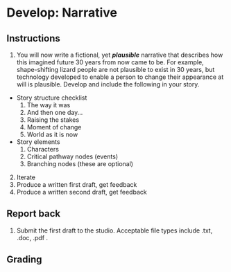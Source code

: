 # Develop: Narrative

## Instructions
1. You will now write a fictional, yet ***plausible*** narrative that describes how this imagined future 30 years from now came to be. For example, shape-shifting lizard people are not plausible to exist in 30 years, but technology developed to enable a person to change their appearance at will is plausible. Develop and include the following in your story.
  - Story structure checklist
    1. The way it was
    2. And then one day...
    3. Raising the stakes
    4. Moment of change
    5. World as it is now 
  - Story elements
    1.  Characters
    2.  Critical pathway nodes (events)
    3.  Branching nodes (these are optional)
2. Iterate
  1. Produce a written first draft, get feedback
  2. Produce a written second draft, get feedback


## Report back
1. Submit the first draft to the studio. Acceptable file types include .txt, .doc, .pdf .

## Grading